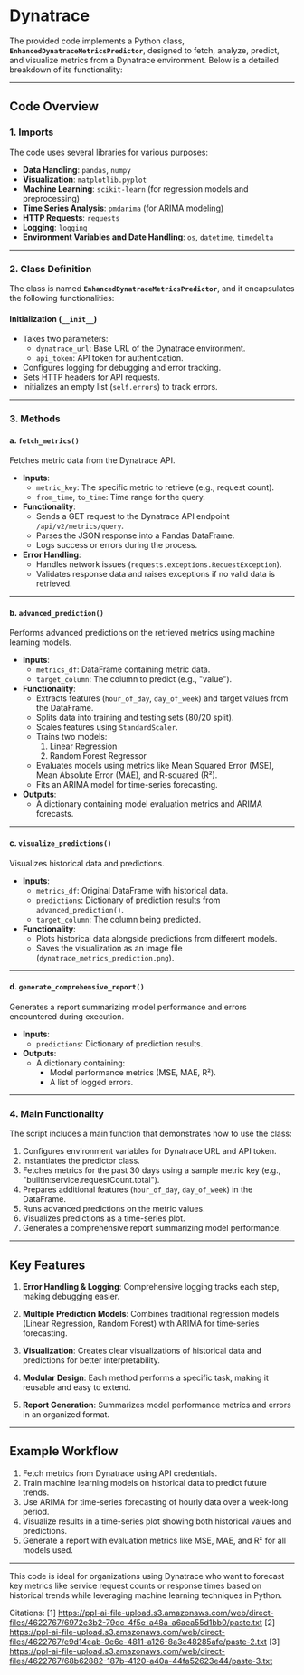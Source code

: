 # Dynatrace


The provided code implements a Python class, **`EnhancedDynatraceMetricsPredictor`**, designed to fetch, analyze, predict, and visualize metrics from a Dynatrace environment. Below is a detailed breakdown of its functionality:

---

## **Code Overview**

### **1. Imports**
The code uses several libraries for various purposes:
- **Data Handling**: `pandas`, `numpy`
- **Visualization**: `matplotlib.pyplot`
- **Machine Learning**: `scikit-learn` (for regression models and preprocessing)
- **Time Series Analysis**: `pmdarima` (for ARIMA modeling)
- **HTTP Requests**: `requests`
- **Logging**: `logging`
- **Environment Variables and Date Handling**: `os`, `datetime`, `timedelta`

---

### **2. Class Definition**
The class is named **`EnhancedDynatraceMetricsPredictor`**, and it encapsulates the following functionalities:

#### **Initialization (`__init__`)**
- Takes two parameters:
  - `dynatrace_url`: Base URL of the Dynatrace environment.
  - `api_token`: API token for authentication.
- Configures logging for debugging and error tracking.
- Sets HTTP headers for API requests.
- Initializes an empty list (`self.errors`) to track errors.

---

### **3. Methods**

#### **a. `fetch_metrics()`**
Fetches metric data from the Dynatrace API.

- **Inputs**:
  - `metric_key`: The specific metric to retrieve (e.g., request count).
  - `from_time`, `to_time`: Time range for the query.
- **Functionality**:
  - Sends a GET request to the Dynatrace API endpoint `/api/v2/metrics/query`.
  - Parses the JSON response into a Pandas DataFrame.
  - Logs success or errors during the process.
- **Error Handling**:
  - Handles network issues (`requests.exceptions.RequestException`).
  - Validates response data and raises exceptions if no valid data is retrieved.

---

#### **b. `advanced_prediction()`**
Performs advanced predictions on the retrieved metrics using machine learning models.

- **Inputs**:
  - `metrics_df`: DataFrame containing metric data.
  - `target_column`: The column to predict (e.g., "value").
- **Functionality**:
  - Extracts features (`hour_of_day`, `day_of_week`) and target values from the DataFrame.
  - Splits data into training and testing sets (80/20 split).
  - Scales features using `StandardScaler`.
  - Trains two models:
    1. Linear Regression
    2. Random Forest Regressor
  - Evaluates models using metrics like Mean Squared Error (MSE), Mean Absolute Error (MAE), and R-squared (R²).
  - Fits an ARIMA model for time-series forecasting.
- **Outputs**:
  - A dictionary containing model evaluation metrics and ARIMA forecasts.

---

#### **c. `visualize_predictions()`**
Visualizes historical data and predictions.

- **Inputs**:
  - `metrics_df`: Original DataFrame with historical data.
  - `predictions`: Dictionary of prediction results from `advanced_prediction()`.
  - `target_column`: The column being predicted.
- **Functionality**:
  - Plots historical data alongside predictions from different models.
  - Saves the visualization as an image file (`dynatrace_metrics_prediction.png`).

---

#### **d. `generate_comprehensive_report()`**
Generates a report summarizing model performance and errors encountered during execution.

- **Inputs**:
  - `predictions`: Dictionary of prediction results.
- **Outputs**:
  - A dictionary containing:
    - Model performance metrics (MSE, MAE, R²).
    - A list of logged errors.

---

### **4. Main Functionality**
The script includes a main function that demonstrates how to use the class:

1. Configures environment variables for Dynatrace URL and API token.
2. Instantiates the predictor class.
3. Fetches metrics for the past 30 days using a sample metric key (e.g., "builtin:service.requestCount.total").
4. Prepares additional features (`hour_of_day`, `day_of_week`) in the DataFrame.
5. Runs advanced predictions on the metric values.
6. Visualizes predictions as a time-series plot.
7. Generates a comprehensive report summarizing model performance.

---

## **Key Features**

1. **Error Handling & Logging**:
   Comprehensive logging tracks each step, making debugging easier.

2. **Multiple Prediction Models**:
   Combines traditional regression models (Linear Regression, Random Forest) with ARIMA for time-series forecasting.

3. **Visualization**:
   Creates clear visualizations of historical data and predictions for better interpretability.

4. **Modular Design**:
   Each method performs a specific task, making it reusable and easy to extend.

5. **Report Generation**:
   Summarizes model performance metrics and errors in an organized format.

---

## Example Workflow
1. Fetch metrics from Dynatrace using API credentials.
2. Train machine learning models on historical data to predict future trends.
3. Use ARIMA for time-series forecasting of hourly data over a week-long period.
4. Visualize results in a time-series plot showing both historical values and predictions.
5. Generate a report with evaluation metrics like MSE, MAE, and R² for all models used.

---

This code is ideal for organizations using Dynatrace who want to forecast key metrics like service request counts or response times based on historical trends while leveraging machine learning techniques in Python.

Citations:
[1] https://ppl-ai-file-upload.s3.amazonaws.com/web/direct-files/4622767/6972e3b2-79dc-4f5e-a48a-a6aea55d1bb0/paste.txt
[2] https://ppl-ai-file-upload.s3.amazonaws.com/web/direct-files/4622767/e9d14eab-9e6e-4811-a126-8a3e48285afe/paste-2.txt
[3] https://ppl-ai-file-upload.s3.amazonaws.com/web/direct-files/4622767/68b62882-187b-4120-a40a-44fa52623e44/paste-3.txt
